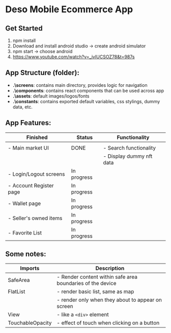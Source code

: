 # Deso Mobile Ecommerce App

## Get Started

1. npm install
2. Download and install android studio -> create android simulator
3. npm start -> choose android
4. https://www.youtube.com/watch?v=_ivIUCSOZ78&t=987s

## App Structure (folder):

- **.\screens**: contains main directory, provides logic for navigation
- **.\components**: contains react components that can be used across app
- **.\assets**: default images/logos/fonts
- **.\constants**: contains exported default variables, css stylings, dummy data, etc.

## App Features:

| Finished                | Status      | Functionality            |
| ----------------------- | ----------- | ------------------------ |
|                         |             |                          |
| - Main market UI        | DONE        | - Search functionality   |
|                         |             | - Display dummy nft data |
| - Login/Logout screens  | In progress |                          |
| - Account Register page | In progress |                          |
| - Wallet page           | In progress |                          |
| - Seller's owned items  | In progress |                          |
| - Favorite List         | In progress |                          |

## Some notes:

| Imports          | Description                                                |
| ---------------- | ---------------------------------------------------------- |
| SafeArea         | - Render content within safe area boundaries of the device |
| FlatList         | - render basic list, same as map                           |
|                  | - render only when they about to appear on screen          |
| View             | - like a `<div>` element                                   |
| TouchableOpacity | - effect of touch when clicking on a button                |
